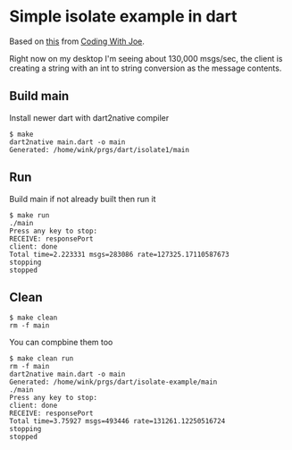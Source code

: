 # Simple isolate example in dart

Based on [this](https://codingwithjoe.com/dart-fundamentals-isolates/) from
[Coding With Joe](codingwithjost.com).

Right now on my desktop I'm seeing about 130,000 msgs/sec, the client is
creating a string with an int to string conversion as the message contents.

## Build main
Install newer dart with dart2native compiler
```
$ make
dart2native main.dart -o main
Generated: /home/wink/prgs/dart/isolate1/main
```

## Run

Build main if not already built then run it
```
$ make run
./main
Press any key to stop:
RECEIVE: responsePort
client: done
Total time=2.223331 msgs=283086 rate=127325.17110587673
stopping
stopped
```

## Clean
```
$ make clean
rm -f main
```

You can compbine them too
```
$ make clean run
rm -f main
dart2native main.dart -o main
Generated: /home/wink/prgs/dart/isolate-example/main
./main
Press any key to stop:
client: done
RECEIVE: responsePort
Total time=3.75927 msgs=493446 rate=131261.12250516724
stopping
stopped
```
